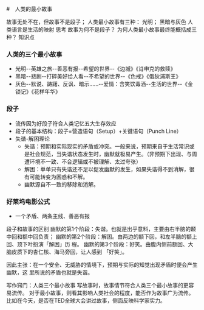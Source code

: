 #　人类的最小故事

故事无处不在，但故事不是段子；
人类最小故事有三种：
光明；
黑暗与灰色
人类语言是生活的映射
思考
故事为何不是段子？
为何人类最小故事最终能概括成三种？
知识点
### 人类的三个最小故事
- 光明--英雄之旅--善恶有报--希望的世界--《边城》《肖申克的救赎》
- 黑暗--悲剧--打碎美好给人看--不希望的世界--《色戒》《俄狄浦斯王》
- 灰色--默说、踌躇、反讽、暗示……--爱情：含笑饮毒酒--生活的世界--《金锁记》《花样年华》
### 段子
- 流传因为好段子符合人类记忆五大生存效应
- 段子的基本结构：段子=营造语句（Setup）+关键语句（Punch	Line）
- 失谐-解困理论
  - 失谐：预期和实际现实的矛盾或冲突。一般来说，预期来自于生活常识或是社会规范，当失谐状态发生时，幽默就极易产生。（非预期下出现、与周遭环境不一致、不合逻辑或不被理解、太过夸张）
  - 解困：单单只有失谐还不足以促发幽默的发生，如果失谐得不到消解，很有可能转变为困惑和不解。
  - 幽默源自不一致的移除和消解。
### 好莱坞电影公式
- 一个矛盾、两条主线、善恶有报


段子和故事的区别
幽默的第1个阶段：失谐。也就是出乎意料，主要由右半脑的颞中回和额中回负责；
幽默的第2个阶段：解困。由两边的额下回，和左半脑的额上回、顶下叶扮演「解困」历
程。
幽默的第3个阶段：好笑。由腹内侧前额回、大脑皮质下的杏仁核、海马旁回，让人感到
「好笑」。


因此主张：在一个安全、无威胁的情境下，预期与实际的知觉出现矛盾时便会产生幽默，这
里所说的矛盾也就是失谐。

写作窍门：人类三个最小故事
写故事时，故事情节符合人类三个最小故事的更容易流传。
对于最小故事，则看其影响人类社会的程度，能否作为故事广为流传。
比如在今天，是否在TED全球大会讲过故事，侧面反映科学家实力。
